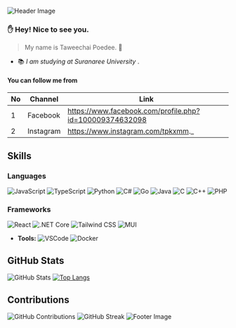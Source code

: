 ![Header Image](https://raw.githubusercontent.com/Taweechaikxmm/Taweechaikxmm/main/assets/header.png)
### :raised_hand: Hey! Nice to see you.
> My name is Taweechai Poedee. :dizzy:
- :books: _I am studying at Suranaree University_ .
#### You can follow me from

| No | Channel | Link |
| ---- | ---- | ---- |
| 1 | Facebook | https://www.facebook.com/profile.php?id=100009374632098 |
| 2 | Instagram | https://www.instagram.com/tpkxmm._ |

## Skills
### **Languages**
![JavaScript](https://img.shields.io/badge/JavaScript-100%25-yellow)
![TypeScript](https://img.shields.io/badge/TypeScript-80%25-blue)
![Python](https://img.shields.io/badge/Python-70%25-blue)
![C#](https://img.shields.io/badge/C%23-60%25-purple)
![Go](https://img.shields.io/badge/Go-50%25-lightgrey)
![Java](https://img.shields.io/badge/Java-50%25-red)
![C](https://img.shields.io/badge/C-40%25-darkgrey)
![C++](https://img.shields.io/badge/C%2B%2B-40%25-green)
![PHP](https://img.shields.io/badge/PHP-30%25-blueviolet)
### **Frameworks**
![React](https://img.shields.io/badge/React-80%25-blue)
![.NET Core](https://img.shields.io/badge/.NET%20Core-70%25-green)
![Tailwind CSS](https://img.shields.io/badge/Tailwind%20CSS-60%25-blue)
![MUI](https://img.shields.io/badge/MUI-50%25-lightblue)
- **Tools:** ![VSCode](https://img.shields.io/badge/VSCode-100%25-blue) ![Docker](https://img.shields.io/badge/Docker-90%25-yellowgreen)
## GitHub Stats
![GitHub Stats](https://github-readme-stats.vercel.app/api?username=Taweechaikxmm&show_icons=true&theme=radical)
[![Top Langs](https://github-readme-stats.vercel.app/api/top-langs/?username=Taweechaikxmm&layout=donut-vertical)](https://github.com/anuraghazra/github-readme-stats)
## Contributions
![GitHub Contributions](https://github-readme-streak-stats.herokuapp.com/?user=Taweechaikxmm&theme=dark)
![GitHub Streak](https://github-readme-streak-stats.herokuapp.com/?user=Taweechaikxmm&theme=radical)
![Footer Image](https://raw.githubusercontent.com/Taweechaikxmm/Taweechaikxmm/main/assets/footer.png)


